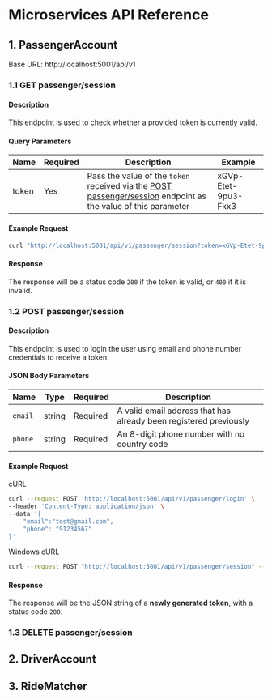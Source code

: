 # Microservices API Reference

## 1. PassengerAccount

Base URL: http://localhost:5001/api/v1

### 1.1 GET passenger/session

#### Description

This endpoint is used to check whether a provided token is currently valid.

#### Query Parameters

| Name  | Required | Description                                                                                                                                | Example             |
| ----- | -------- | ------------------------------------------------------------------------------------------------------------------------------------------ | ------------------- |
| token | Yes      | Pass the value of the `token` received via the [POST passenger/session](#12-post-passengersession) endpoint as the value of this parameter | xGVp-Etet-9pu3-Fkx3 |

#### Example Request

```sh
curl "http://localhost:5001/api/v1/passenger/session?token=xGVp-Etet-9pu3-Fkx3"
```

#### Response

The response will be a status code `200` if the token is valid, or `400` if it is invalid.

### 1.2 POST passenger/session

#### Description

This endpoint is used to login the user using email and phone number credentials to receive a token

#### JSON Body Parameters

| Name    | Type   | Required | Description                                                       |
| ------- | ------ | -------- | ----------------------------------------------------------------- |
| `email` | string | Required | A valid email address that has already been registered previously |
| `phone` | string | Required | An 8-digit phone number with no country code                      |

#### Example Request

cURL

```sh
curl --request POST 'http://localhost:5001/api/v1/passenger/login' \
--header 'Content-Type: application/json' \
--data '{
    "email":"test@gmail.com",
    "phone": "91234567"
}'
```

Windows cURL

```sh
curl --request POST "http://localhost:5001/api/v1/passenger/session" --header "Content-Type:application/json" --data "{\"email\":\"test@gmail.com\",\"phone\": \"91234567\"}"
```

#### Response

The response will be the JSON string of a **newly generated token**, with a status code `200`.

### 1.3 DELETE passenger/session

<!-- TODO
/api/v1/passenger/account GET,POST,PUT,DELETE
/api/v1/passenger/uid     GET
/api/v1/passenger/history GET,POST -->

## 2. DriverAccount

## 3. RideMatcher
